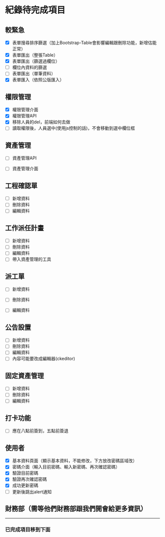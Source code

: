 # 紀錄待完成項目

## 較緊急

- [x] 表單搜尋排序篩選（加上Bootstrap-Table會影響編輯跟刪除功能，新增估能正常）
- [x] 表單匯出（整張Table）
- [x] 表單匯出（篩選過欄位）
- [ ] 欄位內資料的篩選
- [ ] 表單匯出（單筆資料）
- [x] 表單匯入（依照公版匯入）

## 權限管理

- [x] 權限管理介面
- [x] 權限管理API
- [x] 移除人員的del，前端如何去做
- [ ] 讀取權限後，人員選中(使用js控制的話)，不會移動到選中欄位框

## 資產管理
- [ ] 資產管理API
- [ ] 資產管理介面


## 工程確認單

- [ ] 新增資料
- [ ] 刪除資料
- [ ] 編輯資料

## 工作派任計畫

- [ ] 新增資料
- [ ] 刪除資料
- [ ] 編輯資料
- [ ] 帶入資產管理的工具

## 派工單
- [ ] 新增資料
- [ ] 刪除資料
- [ ] 編輯資料


## 公告設置

- [ ] 新增資料
- [ ] 刪除資料
- [ ] 編輯資料
- [ ] 內容可能要改成編輯器(ckeditor)

## 固定資產管理

- [ ] 新增資料
- [ ] 刪除資料
- [ ] 編輯資料

## 打卡功能
- [ ] 應在八點前簽到，五點前簽退

## 使用者

- [x] 基本資料頁面（顯示基本資料，不能修改，下方放改密碼區域改）
- [x] 密碼介面（輸入目前密碼、輸入新密碼、再次確認密碼）
- [x] 驗證目前密碼
- [x] 驗證再次確認密碼
- [x] 成功更新密碼
- [ ] 更新後跳出alert通知

## 財務部（需等他們財務部跟我們開會給更多資訊）

----

### 已完成項目移到下面

